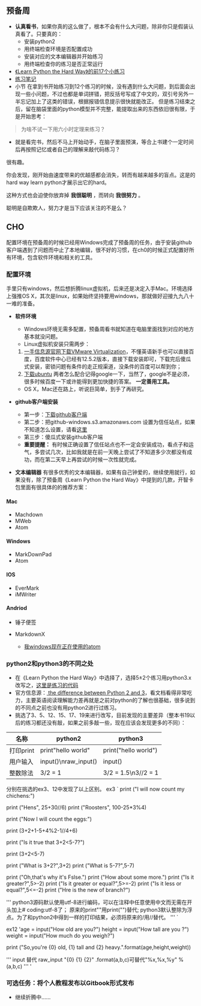 ## 预备周
- **认真看书**，如果你真的这么做了，根本不会有什么大问题，除非你只是假装认真看了。只要真的：
  - 安装python2
  - 用终端检查环境是否配置成功
  - 安装对应的文本编辑器并开始练习
  - 用终端检查你的练习是否正常运行
- [《Learn Python the Hard Way》的前17个小练习](https://github.com/wenyan666/wenyan-python)
- [练习笔记](https://github.com/wenyan666/wenyan-python/issues)
- 小节
在拿到书开始练习到12个练习的时候，没有遇到什么大问题，到后面会出现一些小问题，不过也都是单词拼错，把反括号写成了中文的，双引号另外一半忘记加上了这类的错误，根据报错信息提示很快就能改正。
 但是练习结束之后，留在脑袋里面的python模型并不完整，能提取出来的东西依旧很有限，于是开始思考：

> 为啥不试一下用六小时定理来练习？

- 就是看完书，然后不马上开始动手，在脑子里面预演，等合上书建个一定时间后再按照记忆或者自己的理解来敲代码练习？

很有趣。

你会发现，刚开始由速度带来的优越感都会消失，转而有越来越多的盲点。这是的hard way learn python才展示出它的hard。

这种方式也会迫使你放弃掉 **我很聪明** ，而转向 **我很努力** 。

聪明是自欺欺人，努力才是当下应该关注的不是么？


## CHO
配置环境在预备周的时候已经用Windows完成了预备周的任务，由于安装github客户端遇到了问题而中止了本地编辑，很不好的习惯，在ch0的时候正式配置好所有环境，包含软件环境和相关的工具。

### 配置环境
手里只有windows，然后想折腾linux虚拟机，后来还是决定入手Mac。环境选择上强推OS X，其次是linux，如果始终坚持要用windows，那就做好迎接九九八十一难的准备。
- **软件环境**
  - Windows环境无需多配置，预备周看书就知道在电脑里面找到对应的地方基本就没问题。
  - Linux虚拟机安装只需两步：
  1. [一手信息源官网下载VMware Virtualization](http://www.vmware.com/products/workstation/workstation-evaluation.html)，不懂英语新手也可以直接百度，百度软件中心已经有12.5.2版本，直接下载安装即可，下载完后傻瓜式安装，密锁问题有条件的走正规渠道，没条件的百度可以帮到你；
  2. [下载ubuntu](https://www.ubuntu.com/download/desktop)
  两者怎么配合记得google一下，当然了，google不是必须，很多时候百度一下或许能得到更加快捷的答案。 **一定善用工具。**
  - OS X，Mac还在路上，听说巨简单，到手了再研究。

- **github客户端安装**
  - 第一步：[下载github客户端](https://desktop.github.com/)
  - 第二步：把github-windows.s3.amazonaws.com 设置为信任站点，如果不知道怎么设置，请看[这里](https://www.zhihu.com/question/21623581/answer/67127382)
  - 第三步：傻瓜式安装github客户端
  - **重要提醒：** 有时候正确设置了信任站点也不一定会安装成功，看点子和运气，多尝试几次，比如我就是在前一天晚上尝试了不知道多少次都没有成功，而在第二天早上再尝试的时候一次性就完成。

- **文本编辑器**
有很多优秀的文本编辑器，如果有自己钟爱的，继续使用就行，如果没有，除了预备周《Learn Python the Hard Way》中提到的几款，开智卡包里面有很具体的的推荐方案：
>
#### Mac
- Machdown
- MWeb
- Atom
#### Windows
- MarkDownPad
- Atom
#### IOS
- EverMark
- iMWriter
#### Andriod
- 锤子便签
- MarkdownX

  - [我windows现在正在使用的atom](https://atom.io/)

### python2和python3的不同之处  

- 在《Learn Python the Hard Way》中选择了，选择5±2个练习用python3.x改写之，[这里是练习的代码](https://github.com/wenyan666/Py103/tree/master/Chap0/project)
- 官方信息源：[ the difference between Python 2 and 3](https://wiki.python.org/moin/Python2orPython3)，看文档看得非常吃力，主要英语阅读理解能力差再就是之前对python的了解也很基础，很多说到的不同点之前也没有用python2进行过练习。
- 挑选了3、5、12、15、17、19来进行改写，目前发现的主要差异（整本书19以后的练习都还没有敲，如果之前多敲一些，现在应该会发现更多的不同）：

名称 |python2 | python3
---|---|---
打印print | print"hello world"| print("hello world")
用户输入 | input()\nraw_input()| input()
整数除法 | 3/2 = 1| 3/2 = 1.5\n3//2 = 1

分别在挑选的ex3、12中发现了以上区别。
ex3
`
print ("I will now count my chichens:")

print ("Hens", 25+30//6)
print ("Roosters", 100-25*3%4)

print ("Now I will count the eggs:")

print (3+2+1-5+4%2-1//4+6)

print ("Is it true that 3+2<5-7?")

print (3+2<5-7)

print ("What is 3+2?",3+2)
print ("What is 5-7?",5-7)

print ("Oh,that's why it's Fslse.")
print ("How about some more.")
print ("Is it greater?",5>-2)
print ("Is it greater or equal?",5>=-2)
print ("Is it less or equal?",5<=-2)
print ("Hre is the new of branch?")

'''
python3源码默认使用utf-8进行编码，可以在注释中任意使用中文而无需在开头加上# coding:utf-8了；
原来的print""用print("")替代;
python3默认整除为浮点。为了和python2中得到一样的打印结果，必须将原来的/用//替代。
'''
`

ex12
'age = input("How old are you?")
height = input("How tall are you ?")
weight = input("How much do you weigh?")

print ("So,you're {0} old, {1} tall and {2} heavy.".format(age,height,weight))

'''
input 替代 raw_input
"{0} {1} {2}" .format(a,b,c)可替代"%x,%x,%y" %(a,b,c)
'''
'

### 可选任务：将个人教程发布以Gitbook形式发布
- 继续折腾中......
